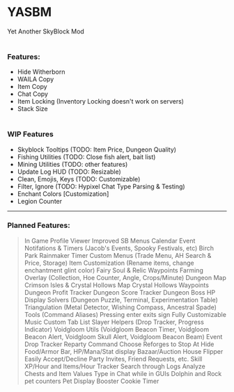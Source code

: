 # YASBM
Yet Another SkyBlock Mod
<br/><br/>
### Features:
- Hide Witherborn
- WAILA Copy
- Item Copy
- Chat Copy
- Item Locking (Inventory Locking doesn't work on servers)
- Stack Size
<br/><br/>
### WIP Features
- Skyblock Tooltips (TODO: Item Price, Dungeon Quality)
- Fishing Utilities (TODO: Close fish alert, bait list)
- Mining Utilities (TODO: other features)
- Update Log HUD (TODO: Resizable)
- Clean, Emojis, Keys (TODO: Customizable)
- Filter, Ignore (TODO: Hypixel Chat Type Parsing & Testing)
- Enchant Colors [Customization]
- Legion Counter
<hr>
<h3>Planned Features:</h3>

> In Game Profile Viewer
> Improved SB Menus
> Calendar Event Notifations & Timers (Jacob's Events, Spooky Festivals, etc)
> Birch Park Rainmaker Timer
> Custom Menus (Trade Menu, AH Search & Price, Storage)
> Item Customization (Rename items, change enchantment glint color)
> Fairy Soul & Relic Waypoints
> Farming Overlay (Collection, Hoe Counter, Angle, Crops/Minute)
> Dungeon Map
> Crimson Isles & Crystal Hollows Map
> Crystal Hollows Waypoints
> Dungeon Profit Tracker
> Dungeon Score Tracker
> Dungeon Boss HP Display
> Solvers (Dungeon Puzzle, Terminal, Experimentation Table)
> Triangulation (Metal Detector, Wishing Compass, Ancestral Spade)
> Tools (Command Aliases)
> Pressing enter exits sign
> Fully Customizable Music
> Custom Tab List
> Slayer Helpers (Drop Tracker, Progress Indicator)
> Voidgloom Utils (Voidgloom Beacon Timer, Voidgloom Beacon Alert, Voidgloom Skull Alert, Voidgloom Beacon Beam)
> Event Drop Tracker
> Reparty Command
> Choose Reforges to Stop At
> Hide Food/Armor Bar, HP/Mana/Stat display
> Bazaar/Auction House Flipper
> Easily Accept/Decline Party Invites, Friend Requests, etc.
> Skill XP/Hour and Items/Hour Tracker
> Search through Logs
> Analyze Chests and Item Values
> Type in Chat while in GUIs
> Dolphin and Rock pet counters
> Pet Display
> Booster Cookie Timer